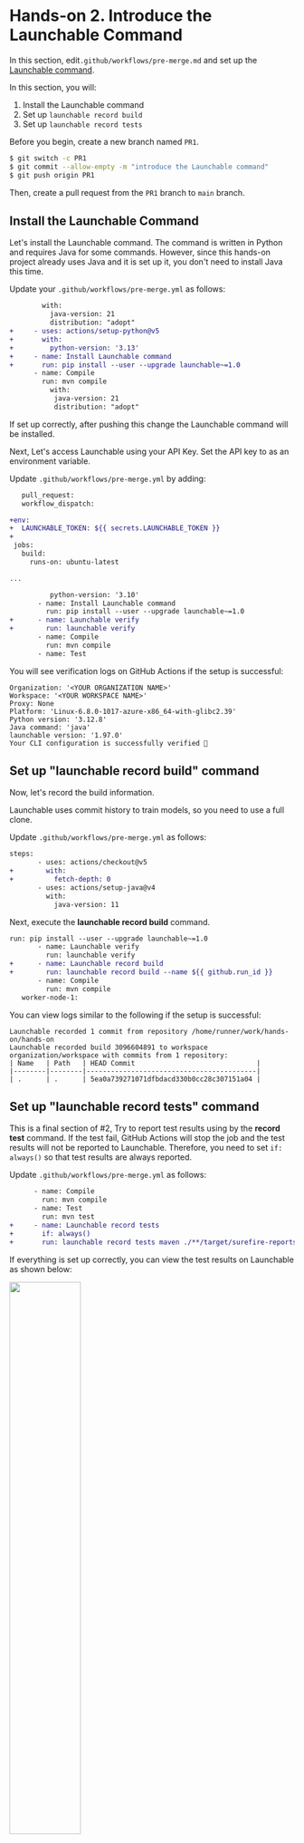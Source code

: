# Hands-on 2. Introduce the Launchable Command

In this section, edit`.github/workflows/pre-merge.md` and set up the [Launchable command](https://www.launchableinc.com/docs/resources/cli-reference/).

In this section, you will:

1. Install the Launchable command
1. Set up `launchable record build`
1. Set up `launchable record tests`

Before you begin, create a new branch named `PR1`.

```sh
$ git switch -c PR1
$ git commit --allow-empty -m "introduce the Launchable command"
$ git push origin PR1
```

 Then, create a pull request from the `PR1` branch to `main` branch.

## Install the Launchable Command

Let's install the Launchable command. The command is written in Python and requires Java for some commands. However, since this hands-on project already uses Java and it is set up it, you don't need to install Java this time.

Update your `.github/workflows/pre-merge.yml` as follows:
```diff
        with:
          java-version: 21
          distribution: "adopt"
+     - uses: actions/setup-python@v5
+       with:
+         python-version: '3.13'
+     - name: Install Launchable command
+       run: pip install --user --upgrade launchable~=1.0
      - name: Compile
        run: mvn compile
          with:
           java-version: 21
           distribution: "adopt"
```

If set up correctly, after pushing this change the Launchable command will be installed.

Next, Let's access Launchable using your API Key. Set the API key to as an environment variable.

Update `.github/workflows/pre-merge.yml` by adding:
```diff
   pull_request:
   workflow_dispatch:

+env:
+  LAUNCHABLE_TOKEN: ${{ secrets.LAUNCHABLE_TOKEN }}
+
 jobs:
   build:
     runs-on: ubuntu-latest

...

          python-version: '3.10'
       - name: Install Launchable command
         run: pip install --user --upgrade launchable~=1.0
+      - name: Launchable verify
+        run: launchable verify
       - name: Compile
         run: mvn compile
       - name: Test
```

You will see verification logs on GitHub Actions if the setup is successful:

```
Organization: '<YOUR ORGANIZATION NAME>'
Workspace: '<YOUR WORKSPACE NAME>'
Proxy: None
Platform: 'Linux-6.8.0-1017-azure-x86_64-with-glibc2.39'
Python version: '3.12.8'
Java command: 'java'
launchable version: '1.97.0'
Your CLI configuration is successfully verified 🎉
```

## Set up "launchable record build" command

Now, let's record the build information.

Launchable uses commit history to train models, so you need to use a full clone.

Update `.github/workflows/pre-merge.yml` as follows:
```diff
steps:
       - uses: actions/checkout@v5
+        with:
+          fetch-depth: 0
       - uses: actions/setup-java@v4
         with:
           java-version: 11
```

Next, execute the **launchable record build** command.

```diff
run: pip install --user --upgrade launchable~=1.0
       - name: Launchable verify
         run: launchable verify
+      - name: Launchable record build
+        run: launchable record build --name ${{ github.run_id }}
       - name: Compile
         run: mvn compile
   worker-node-1:
```

You can view logs similar to the following if the setup is successful:

```
Launchable recorded 1 commit from repository /home/runner/work/hands-on/hands-on
Launchable recorded build 3096604891 to workspace organization/workspace with commits from 1 repository:
| Name   | Path   | HEAD Commit                              |
|--------|--------|------------------------------------------|
| .      | .      | 5ea0a739271071dfbdacd330b0cc28c307151a04 |
```

## Set up "launchable record tests" command

This is a final section of #2, Try to report test results using by the **record test** command.
If the test fail, GitHub Actions will stop the job and the test results will not be reported to Launchable. Therefore, you need to set `if: always()` so that  test results are always reported.

Update `.github/workflows/pre-merge.yml` as follows:
```diff
      - name: Compile
        run: mvn compile
      - name: Test
        run: mvn test
+     - name: Launchable record tests
+       if: always()
+       run: launchable record tests maven ./**/target/surefire-reports
```

If everything is set up correctly, you can view the test results on Launchable as shown below:

<img src="https://github.com/user-attachments/assets/f83dd1e6-bf9e-4091-964c-da665ffd764d" width="50%">

If you have could confirmed the test result, merge this branch to main.

___

Prev: [Hands-on 1](HANDSON1.md)
Next: [Hands-on 3](HANDSON3.md)


